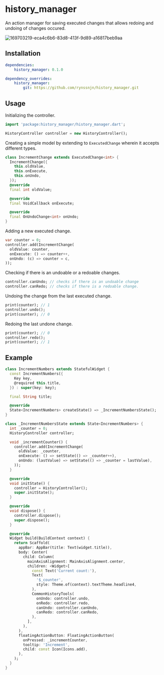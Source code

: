 # history_manager

An action manager for saving executed changes that allows redoing and undoing of changes occured.

![169703219-eca4c6b6-83d8-413f-9d89-a16817beb9aa](https://user-images.githubusercontent.com/62531088/189489580-a53c308b-a0e3-4f95-be3f-dedddbc11fe6.gif)

## Installation

```yaml
dependencies:
    history_manager: 0.1.0

dependency_overrides:
    history_manager:
        git: https://github.com/rynssnjn/history_manager.git
```

## Usage

Initializing the controller.

```dart
import 'package:history_manager/history_manager.dart';

HistoryController controller = new HistoryController();
```

Creating a simple model by extending to `ExecutedChange` wherein it accepts different types.

```dart
class IncrementChange extends ExecutedChange<int> {
  IncrementChange({
    this.oldValue,
    this.onExecute,
    this.onUndo,
  });
  @override
  final int oldValue;

  @override
  final VoidCallback onExecute;

  @override
  final OnUndoChange<int> onUndo;
}
```

Adding a new executed change.

```dart
var counter = 0;
controller.add(IncrementChange(
  oldValue: counter,
  onExecute: () => counter++,
  onUndo: (c) => counter = c,
));
```

Checking if there is an undoable or a redoable changes.

```dart
controller.canUndo; // checks if there is an undoable change
controller.canRedo; // checks if there is a redoable change.
```

Undoing the change from the last executed change.

```dart
print(counter); // 1
controller.undo();
print(counter); // 0
```

Redoing the last undone change.

```dart
print(counter); // 0
controller.redo();
print(counter); // 1
```

## Example

```dart
class IncrementNumbers extends StatefulWidget {
  const IncrementNumbers({
    Key key,
    @required this.title,
  }) : super(key: key);

  final String title;

  @override
  State<IncrementNumbers> createState() => _IncrementNumbersState();
}

class _IncrementNumbersState extends State<IncrementNumbers> {
  int _counter = 0;
  HistoryController controller;

  void _incrementCounter() {
    controller.add(IncrementChange(
      oldValue: _counter,
      onExecute: () => setState(() => _counter++),
      onUndo: (lastValue) => setState(() => _counter = lastValue),
    ));
  }

  @override
  void initState() {
    controller = HistoryController();
    super.initState();
  }

  @override
  void dispose() {
    controller.dispose();
    super.dispose();
  }

  @override
  Widget build(BuildContext context) {
    return Scaffold(
      appBar: AppBar(title: Text(widget.title)),
      body: Center(
        child: Column(
          mainAxisAlignment: MainAxisAlignment.center,
          children: <Widget>[
            const Text('Current count:'),
            Text(
              '$_counter',
              style: Theme.of(context).textTheme.headline4,
            ),
            CommonHistoryTools(
              onUndo: controller.undo,
              onRedo: controller.redo,
              canUndo: controller.canUndo,
              canRedo: controller.canRedo,
            ),
          ],
        ),
      ),
      floatingActionButton: FloatingActionButton(
        onPressed: _incrementCounter,
        tooltip: 'Increment',
        child: const Icon(Icons.add),
      ),
    );
  }
}
```
